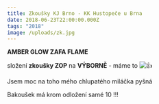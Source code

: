 ```yaml
---
title: Zkoušky KJ Brno - KK Hustopeče u Brna
date: 2018-06-23T22:00:00.000Z
tags: "2018"
image: /uploads/zk.jpg
---
```

**AMBER GLOW ZAFA FLAME**

složení **zkoušky ZOP** na **VÝBORNĚ** - máme to ![👍](https://static.xx.fbcdn.net/images/emoji.php/v9/tfc/1/16/1f44d.png)

Jsem moc na toho mého chlupatého miláčka pyšná

Bakoušek má krom odložení samé 10 !!!